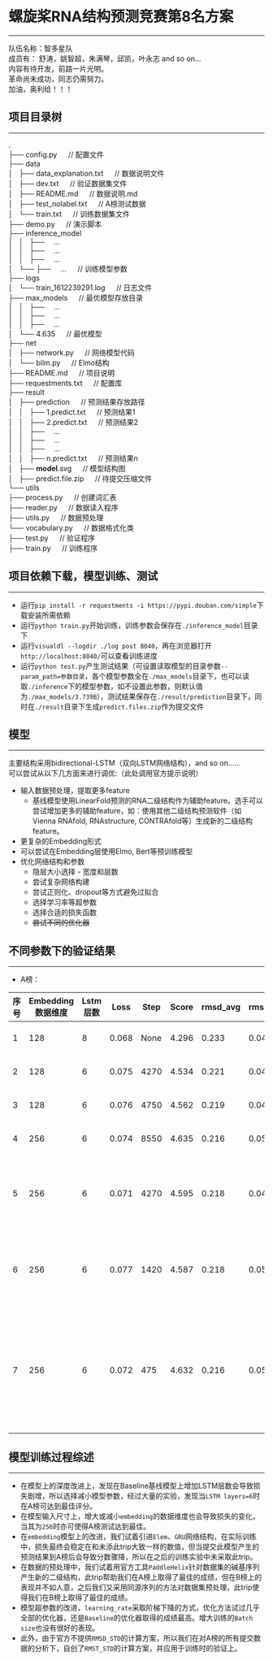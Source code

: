 # 螺旋桨RNA结构预测竞赛第8名方案  
***
队伍名称：智多星队  
成员有： 舒涛，姚智超，朱满琴，邱凯，叶永志 and so on...  
内容有待开发，前路一片光明。  
革命尚未成功，同志仍需努力。  
加油，奥利给！！！

## 项目目录树
***
.  
├── config.py           &#8195;    // 配置文件  
├── data  
│   ├── data_explanation.txt   &#8195;             // 数据说明文件  
│   ├── dev.txt                &#8195;             // 验证数据集文件  
│   ├── README.md              &#8195;             // 数据说明.md  
│   ├── test_nolabel.txt       &#8195;             // A榜测试数据  
│   └── train.txt              &#8195;             // 训练数据集文件  
├── demo.py            &#8195;      // 演示脚本  
├── inference_model  
│   │   ├──&#8195;  ...  
│   │   ├──&#8195;  ...  
│   │   ├──&#8195;  ...   
│   └── ├──&#8195;  ...    &#8195;     // 训练模型参数  
├── logs  
│   └── train_1612239291.log       &#8195;         // 日志文件  
├── max_models         &#8195;    // 最优模型存放目录  
│   │   ├──&#8195;  ...  
│   │   ├──&#8195;  ...  
│   │   ├──&#8195;  ...   
│   └── 4.635          &#8195;         // 最优模型  
├── net  
│   ├── network.py          &#8195;     // 网络模型代码  
│   └── bilm.py             &#8195;     // Elmo结构  
├── README.md               &#8195;     // 项目说明  
├── requestments.txt        &#8195;     // 配置库  
├── result  
│   ├── prediction          &#8195;     // 预测结果存放路径  
│   │   ├── 1.predict.txt   &#8195;     // 预测结果1  
│   │   ├── 2.predict.txt   &#8195;     // 预测结果2  
│   │   ├──&#8195;  ...  
│   │   ├──&#8195;  ...  
│   │   ├──&#8195;  ...  
│   │   ├── n.predict.txt   &#8195;     // 预测结果n  
│   ├── __model__.svg       &#8195;     // 模型结构图  
│   ├── predict.file.zip    &#8195;     // 待提交压缩文件  
└── utils  
    ├── process.py          &#8195;     // 创建词汇表  
    ├── reader.py           &#8195;     // 数据读入程序  
    ├── utils.py            &#8195;     // 数据预处理  
    └── vocabulary.py       &#8195;     // 数据格式化类  
├── test.py                 &#8195;     // 验证程序  
├── train.py                &#8195;     // 训练程序  


## 项目依赖下载，模型训练、测试  
***
* 运行`pip install -r requestments -i https://pypi.douban.com/simple`下载安装所需依赖  
* 运行`python train.py`开始训练，训练参数会保存在`./inference_model`目录下  
* 运行`visualdl --logdir ./log post 8040`，再在浏览器打开`http://localhost:8040/`可以查看训练进度  
* 运行`python test.py`产生测试结果（可设置读取模型的目录参数`--param_path=参数目录`，各个模型参数全在`./max_models`目录下，也可以读取`./inference`下的模型参数，如不设置此参数，则默认值为`./max_models/3.739B`），测试结果保存在`./result/prediction`目录下，同时在`./result`目录下生成`predict.files.zip`作为提交文件  

## 模型
***
主要结构采用bidirectional-LSTM（双向LSTM网络结构），and so on......  
可以尝试从以下几方面来进行调优:（此处调用官方提示说明）  
* 输入数据预处理，提取更多feature
    * 基线模型使用LinearFold预测的RNA二级结构作为辅助feature。选手可以尝试增加更多的辅助feature，如：使用其他二级结构预测软件（如Vienna RNAfold, RNAstructure, CONTRAfold等）生成新的二级结构feature。
* 更复杂的Embedding形式
* 可以尝试在Embedding层使用Elmo, Bert等预训练模型
* 优化网络结构和参数
    * 隐层大小选择 - 宽度和层数
    * 尝试复杂网络构建
    * 尝试正则化、dropout等方式避免过拟合
    * 选择学习率等超参数
    * 选择合适的损失函数
    * ~~尝试不同的优化器~~

## 不同参数下的验证结果
***
* A榜：  
<table align="center">
    <thead>
        <tr>
            <th>序号</th>
            <th>Embedding数据维度</th>
            <th>Lstm 层数</th>
            <th>Loss</th>
            <th>Step</th>
            <th>Score</th>
            <th>rmsd_avg</th>
            <th>rmsd_std</th>
            <th>时间</th>
            <th>备注</th>
        </tr>
    </thead>
    <tbody>
        <tr>
            <td>1</td>
            <td>128</td>
            <td>8</td>
            <td>0.068</td>
            <td>None</td>
            <td>4.296</td>
            <td>0.233</td>
            <td>0.041</td>
            <td>2021-02-19 09:01</td>
            <td>None</td>
        </tr>
        <tr>
            <td>2</td>
            <td>128</td>
            <td>6</td>
            <td>0.075</td>
            <td>4270</td>
            <td>4.534</td>
            <td>0.221</td>
            <td>0.046</td>
            <td>2021-02-19 09:42</td>
            <td>None</td>
        </tr>
        <tr>
            <td>3</td>
            <td>128</td>
            <td>6</td>
            <td>0.076</td>
            <td>4750</td>
            <td>4.562</td>
            <td>0.219</td>
            <td>0.048</td>
            <td>2021-02-19 10:06</td>
            <td>None</td>
        </tr>
        <tr>
            <td>4</td>
            <td>256</td>
            <td>6</td>
            <td>0.074</td>
            <td>8550</td>
            <td>4.635</td>
            <td>0.216</td>
            <td>0.05</td>
            <td>2021-02-20 09:05</td>
            <td>None</td>
        </tr>
        <tr>
            <td>5</td>
            <td>256</td>
            <td>6</td>
            <td>0.071</td>
            <td>4270</td>
            <td>4.595</td>
            <td>0.218</td>
            <td>0.049</td>
            <td>2021-02-22 09:45</td>
            <td>续4的模型参数继续训练</td>
        </tr>
        <tr>
            <td>6</td>
            <td>256</td>
            <td>6</td>
            <td>0.077</td>
            <td>1420</td>
            <td>4.587</td>
            <td>0.218</td>
            <td>0.054</td>
            <td>2021-03-01 10:15</td>
            <td>续4的模型参数继续训练</td>
        </tr>
        <tr>
            <td>7</td>
            <td>256</td>
            <td>6</td>
            <td>0.072</td>
            <td>475</td>
            <td>4.632</td>
            <td>0.216</td>
            <td>0.05</td>
            <td>2021-03-04 10:56:23</td>
            <td>续4的模型参数继续训练，使用了增广数据</td>
        </tr>
    </tbody>
</table>


## 模型训练过程综述
***  
* 在模型上的深度改进上，发现在Baseline基线模型上增加LSTM层数会导致损失剧增，所以选择减小模型参数，经过大量的实验，发现当`LSTM layers=6`时在A榜可达到最佳评分。  
* 在模型输入尺寸上，增大或减小`embedding`的数据维度也会导致损失的变化，当其为`256`时亦可使得A榜测试达到最佳。
* 在`embedding`模型上的改进，我们试着引进`Elem`、`GRU`网络结构，在实际训练中，损失最终会稳定在和未添此trip大致一样的数值，但当提交此模型产生的预测结果到A榜后会导致分数骤降，所以在之后的训练实验中未采取此trip。　　
* 在数据的预处理中，我们试着用官方工具`PaddleHelix`针对数据集的碱基序列产生新的二级结构，此trip帮助我们在A榜上取得了最佳的成绩，但在B榜上的表现并不如人意，之后我们又采用同源序列的方法对数据集预处理，此trip使得我们在B榜上取得了最佳的成绩。　　
* 模型超参数的改进，`learning_rate`采取阶梯下降的方式，优化方法试过几乎全部的优化器，还是`Baseline`的优化器取得的成绩最高。增大训练的`Batch size`也没有很好的表现。
* 此外，由于官方不提供`RMSD_STD`的计算方案，所以我们在对A榜的所有提交数据的分析下，自创了`RMST_STD`的计算方案，并应用于训练时的验证上。
